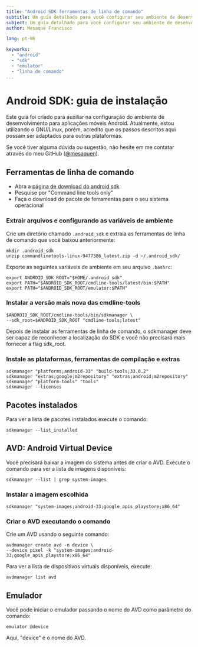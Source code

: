 ```yaml
---
title: "Android SDK ferramentas de linha de comando"
subtitle: Um guia detalhado para você configurar seu ambiente de desenvolvimento
subject: Um guia detalhado para você configurar seu ambiente de desenvolvimento android
author: Mesaque Francisco

lang: pt-BR

keyworks:
  - "android"
  - "sdk"
  - "emulator"
  - "linha de comando"
...
```


# Android SDK: guia de instalação

Este guia foi criado para auxiliar na configuração do ambiente de desenvolvimento para aplicações móveis Android. Atualmente, estou utilizando o GNU/Linux, porém, acredito que os passos descritos aqui possam ser adaptados para outras plataformas.

Se você tiver alguma dúvida ou sugestão, não hesite em me contatar através do meu GitHub ([@mesaquen](https://github.com/mesaquen)).

## Ferramentas de linha de comando

- Abra a [página de download do android
  sdk](https://developer.android.com/studio#command-line-tools-only)
- Pesquise por "Command line tools only"
- Faça o download do pacote de ferramentas para o seu sistema
  operacional

### Extrair arquivos e configurando as variáveis de ambiente

Crie um diretório chamado `.android_sdk` e extraia as ferramentas de linha de comando que você baixou anteriormente:

```code
mkdir .android_sdk
unzip commandlinetools-linux-9477386_latest.zip -d ~/.android_sdk/
```

Exporte as seguintes variáveis de ambiente em seu arquivo `.bashrc`:

```code
export ANDROID_SDK_ROOT="$HOME/.android_sdk"
export PATH="$ANDROID_SDK_ROOT/cmdline-tools/latest/bin:$PATH"
export PATH="$ANDROID_SDK_ROOT/emulator:$PATH"
```

### Instalar a versão mais nova das cmdline-tools

```code
$ANDROID_SDK_ROOT/cmdline-tools/bin/sdkmanager \
--sdk_root=$ANDROID_SDK_ROOT "cmdline-tools;latest"
```

Depois de instalar as ferramentas de linha de comando, o sdkmanager deve ser capaz de reconhecer a localização do SDK e você não precisará mais fornecer a flag sdk_root.

### Instale as plataformas, ferramentas de compilação e extras

```code
sdkmanager "platforms;android-33" "build-tools;33.0.2"
sdkmanager "extras;google;m2repository" "extras;android;m2repository"
sdkmanager "platform-tools" "tools"
sdkmanager --licenses
```

## Pacotes instalados

Para ver a lista de pacotes instalados execute o comando:

```code
sdkmanager --list_installed
```

## AVD: Android Virtual Device

Você precisará baixar a imagem do sistema antes de criar o AVD. Execute o comando para ver a lista de imagens disponíveis:

```code
sdkmanager --list | grep system-images
```

### Instalar a imagem escolhida

```code
sdkmanager "system-images;android-33;google_apis_playstore;x86_64"
```

### Criar o AVD executando o comando

Crie um AVD usando o seguinte comando:

```code
avdmanager create avd -n device \
--device pixel -k "system-images;android-33;google_apis_playstore;x86_64"
```

Para ver a lista de dispositivos virtuais disponíveis, execute:

```code
avdmanager list avd
```

## Emulador

Você pode iniciar o emulador passando o nome do AVD como parâmetro do comando:

```code
emulator @device
```

Aqui, "device" é o nome do AVD.
